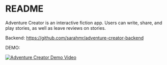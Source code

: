 # README

Adventure Creator is an interactive fiction app. Users can write, share, and play stories, as well as leave reviews on stories.

Backend: https://github.com/sarahmr/adventure-creator-backend

DEMO:

[![Adventure Creator Demo Video](http://img.youtube.com/vi/9UvM23tCceg/0.jpg)](http://www.youtube.com/watch?v=9UvM23tCceg)
